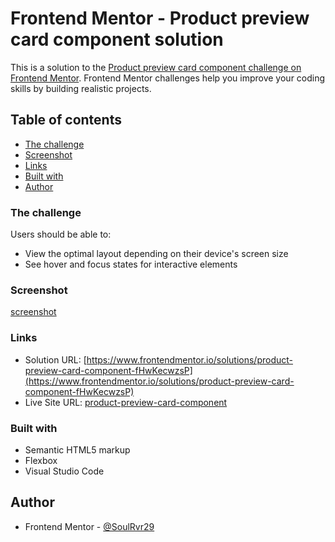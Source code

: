 # Frontend Mentor - Product preview card component solution

This is a solution to the [Product preview card component challenge on Frontend Mentor](https://www.frontendmentor.io/challenges/product-preview-card-component-GO7UmttRfa). Frontend Mentor challenges help you improve your coding skills by building realistic projects.

## Table of contents

- [The challenge](#the-challenge)
- [Screenshot](#screenshot)
- [Links](#links)
- [Built with](#built-with)
- [Author](#author)

### The challenge

Users should be able to:

- View the optimal layout depending on their device's screen size
- See hover and focus states for interactive elements

### Screenshot

[screenshot](./screenshot.jpg)

### Links

- Solution URL: [https://www.frontendmentor.io/solutions/product-preview-card-component-fHwKecwzsP](https://www.frontendmentor.io/solutions/product-preview-card-component-fHwKecwzsP)
- Live Site URL: [product-preview-card-component](https://soulrvr29.github.io/product-preview-card-component/)

### Built with

- Semantic HTML5 markup
- Flexbox
- Visual Studio Code

## Author

- Frontend Mentor - [@SoulRvr29](https://www.frontendmentor.io/profile/SoulRvr29)

